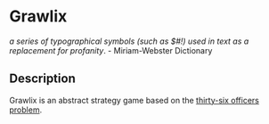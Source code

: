 # Grawlix
_a series of typographical symbols (such as $#!) used in text as a replacement for profanity_.   - Miriam-Webster Dictionary

## Description
Grawlix is an abstract strategy game based on the [thirty-six officers problem](https://en.wikipedia.org/wiki/Mutually_orthogonal_Latin_squares#Thirty-six_officers_problem).
